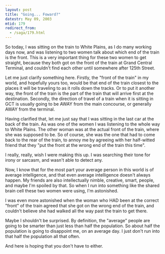 ```yaml
---
layout: post
title: "Going... Foward?"
datestr: May 09, 2003
mtid: 179
redirect_from:
  - /saga/179.html
---
```


So today, I was sitting on the train to White Plains, as I do many working days now, and was listening to two women talk about which end of the train is the front.  This is a very important thing for these two women to get straight, because they both got on the front of the train at Grand Central Terminal, and couldn't find each other until somewhere after 125th Street.

Let me just clarify something here.  Firstly, the "front of the train" in my world, and hopefully yours too, would be that end of the train closest to the places it will be traveling to as it rolls down the tracks.  Or to put it another way, the front of the train is the part of the train that will arrive first at the destination.  Secondly, the direction of travel of a train when it is sitting in GCT is usually going to be AWAY from the main concourse, or generally AWAY from the terminal.

Having clarified that, let me just say that I was sitting in the last car at the back of the train.  As was one of the women I was listening to the whole way to White Plains.  The other woman was at the actual front of the train, where she was supposed to be.  So of course, she was the one that had to come back to the rear of the train, to annoy me by agreeing with her half-witted friend that they "put the front at the wrong end of the train this time".

I really, really, wish I were making this up.  I was searching their tone for irony or sarcasm, and wasn't able to detect any.

Now, I know that for the most part your average person in this world is of average intelligence, and that even average intelligence doesn't always happen.  My friends are also intellectually nimble, creative, smart, people, and maybe I'm spoiled by that.  So when I run into something like the shared brain cell these two women were using, I'm astonished.

I was even more astonished when the woman who HAD been at the correct "front" of the train agreed that she got on the wrong end of the train, and couldn't believe she had walked all the way past the train to get there.

Maybe I shouldn't be surprised.  By definition, the "average" people are going to be smarter than just less than half the population.  So about half the population is going to disappoint me, on an average day.  I just don't run into that half the population all that often.

And here is hoping that you don't have to either.

